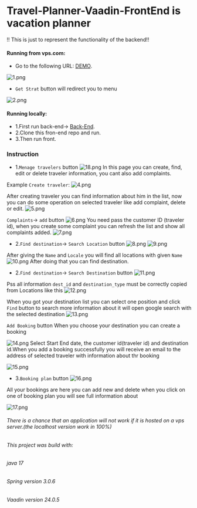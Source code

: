 # Travel-Planner-Vaadin-FrontEnd is vacation planner
!! This is just to represent the functionality of the backend!!


#### Running from vps.com:
- Go to the following URL: [DEMO](http://dkindustries.pl:8081/maninView).

![1.png](src%2Fmain%2Fresources%2Fimages%2F1.png)
- `Get Strat` button will redirect you to menu

![2.png](src%2Fmain%2Fresources%2Fimages%2F2.png)

#### Running locally:
- 1.First run back-end-> [Back-End](https://github.com/domKul/Travel-Planner).
- 2.Clone this fron-end repo and run.
- 3.Then run front.
 
### Instruction

- 1.`Menage travelers` button 
![18.png](src%2Fmain%2Fresources%2Fimages%2F18.png)
In this page you can create, find, edit or delete traveler information, you cant also add complaints.


Example `Create traveler`:
![4.png](src%2Fmain%2Fresources%2Fimages%2F4.png)

After creating traveler you can find information about him in the list, now you can do some operation on selected traveler like add complaint, delete or edit.
![5.png](src%2Fmain%2Fresources%2Fimages%2F5.png)

`Complaints`-> `add` button
![6.png](src%2Fmain%2Fresources%2Fimages%2F6.png)
You need pass the customer ID (traveler id), when you create some complaint you can refresh the list and show all complaints added.
![7.png](src%2Fmain%2Fresources%2Fimages%2F7.png)


- 2.`Find destination`-> `Search Location` button
![8.png](src%2Fmain%2Fresources%2Fimages%2F8.png)
![9.png](src%2Fmain%2Fresources%2Fimages%2F9.png)


After giving the `Name` and `Locale` you will find all locations with given `Name`
![10.png](src%2Fmain%2Fresources%2Fimages%2F10.png)
After doing that you can find destination.

- 2.`Find destination`-> `Search Destination` button
![11.png](src%2Fmain%2Fresources%2Fimages%2F11.png)

Pss all information `dest_id` and `destination_type` must be correctly copied from Locations like this
![12.png](src%2Fmain%2Fresources%2Fimages%2F12.png)

When you got your destination list you can select one position and click `Find` button to search more information about it will open google search with the selected destination
![13.png](src%2Fmain%2Fresources%2Fimages%2F13.png)

`Add Booking` button
When you choose your destination you can create a booking

![14.png](src%2Fmain%2Fresources%2Fimages%2F14.png)
Select Start End date, the customer id(traveler id) and destination id.When you add a booking successfully you will receive an email to the
address of selected traveler with information about thr booking

![15.png](src%2Fmain%2Fresources%2Fimages%2F15.png)

- 3.`Booking plan` button
![16.png](src%2Fmain%2Fresources%2Fimages%2F16.png)

All your bookings are here you can add new and delete when you click on one of booking plan you will see full information about

![17.png](src%2Fmain%2Fresources%2Fimages%2F17.png)
###### There is a chance that an application will not work if it is hosted on a vps server.(the localhost version work in 100%)
###### This project was build with:
###### java 17
###### Spring version 3.0.6
###### Vaadin version 24.0.5

 
